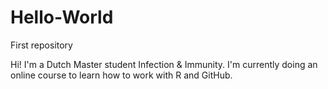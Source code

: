 # Hello-World
First repository

Hi! I'm a Dutch Master student Infection & Immunity. I'm currently doing an online course to learn how to work with R and GitHub.
